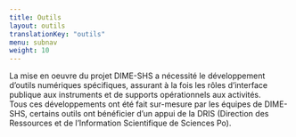```yaml
---
title: Outils
layout: outils
translationKey: "outils"
menu: subnav
weight: 10
---
```


La mise en oeuvre du projet DIME-SHS a nécessité le développement d’outils numériques spécifiques, assurant à la fois les rôles d’interface publique aux instruments et de supports opérationnels aux activités.<br>
Tous ces développements ont été fait sur-mesure par les équipes de DIME-SHS, certains outils ont bénéficier d’un appui de la DRIS (Direction des Ressources et de l’Information Scientifique de Sciences Po).
